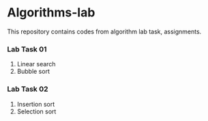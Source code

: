 # Algorithms-lab
This repository contains codes from algorithm lab task, assignments.
### Lab Task 01
1. Linear search
2. Bubble sort

### Lab Task 02
1. Insertion sort
2. Selection sort
